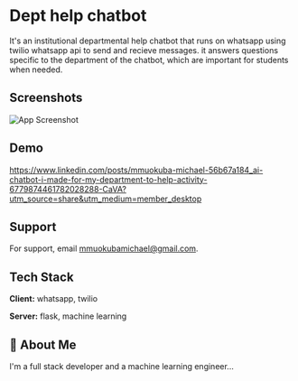 
# Dept help chatbot

It's an institutional departmental help chatbot that runs on whatsapp using twilio whatsapp api to send and recieve messages. it answers questions specific to the department of the chatbot, which are important for students when needed.


## Screenshots

![App Screenshot](https://raw.githubusercontent.com/mmuokuba/mce_chatbot/main/(1)%20Activity%20_%20Mmuokuba%20Michael%20_%20LinkedIn%20-%20Google%20Chrome%2012_05_2023%2014_39_42.png?token=GHSAT0AAAAAACCSD4WSAF552ROIG76XYHN2ZC6JOYA)


## Demo

https://www.linkedin.com/posts/mmuokuba-michael-56b67a184_ai-chatbot-i-made-for-my-department-to-help-activity-6779874461782028288-CaVA?utm_source=share&utm_medium=member_desktop



## Support

For support, email mmuokubamichael@gmail.com.


## Tech Stack

**Client:** whatsapp, twilio

**Server:** flask, machine learning


## 🚀 About Me
I'm a full stack developer and a machine learning engineer...

